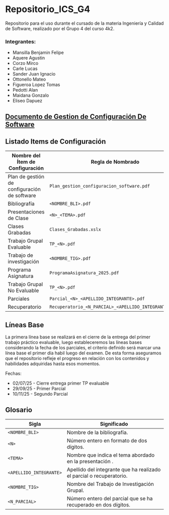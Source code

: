 # Repositorio_ICS_G4
Repositorio para el uso durante el cursado de la materia Ingeniería y Calidad de Software, realizado por el Grupo 4 del curso 4k2. 

### Integrantes:
  * Mansilla Benjamin Felipe
  * Aquere Agustin
  * Corzo Mirco
  * Carle Lucas
  * Sander Juan Ignacio
  * Ottonello Mateo
  * Figueroa Lopez Tomas
  * Pedotti Alan  
  * Maidana Gonzalo
  * Eliseo Dapuez
    
##  [Documento de Gestion de Configuración De Software](https://github.com/Shaer182/Repositorio_ICS_G4/blob/8534e12d3e231885ff8cb745b29f017c1d0c7e2a/Trabajos%20Practicos/TrabajosPracticosEvaluables/Plan%20de%20gesti%C3%B3n%20de%20configuraci%C3%B3n%20de%20software%20-%20G4.pdf)

 

## Listado Items de Configuración 

| **Nombre del Ítem de Configuración**                       | **Regla de Nombrado**                                       | **Ubicación Física**                                                      |
|------------------------------------------------------------|-------------------------------------------------------------|---------------------------------------------------------------------------|
| Plan de gestión de configuración de software               | `Plan_gestion_configuracion_software.pdf`                   | `/Repositorio_ICS_G4 `                                                    |  
| Bibliografía                                               | `<NOMBRE_BLI>.pdf`                                          | `/Repositorio_ICS_G4/Material/Bibliografía`                               |
| Presentaciones de Clase                                    | `<N>_<TEMA>.pdf`                                            | `/Repositorio_ICS_G4/Material/PresentacionesDeClase`                      |
| Clases Grabadas                                            | `Clases_Grabadas.xslx`                                      | `/Repositorio_ICS_G4/Material`                                            |
| Trabajo Grupal Evaluable                                   | `TP_<N>.pdf`                                                | `/Repositorio_ICS_G4/TrabajosPracticos/TrabajosPracticosEvaluables/TP_<N>`       |
| Trabajo de investigación                                   | `<NOMBRE_TIG>.pdf`                                          | `/Repositorio_ICS_G4/TrabajosPracticos/<NOMBRE_TIG>`       |
| Programa Asignatura                                        | `ProgramaAsignatura_2025.pdf`                               | `/Repositorio_ICS_G4 `                                                    |
| Trabajo Grupal No Evaluable                                | `TP_<N>.pdf`                                                | `/Repositorio_ICS_G4/TrabajosPracticos/TrabajosPracticosNoEvaluables/TP_<N>  `   |
| Parciales                                                  | `Parcial_<N>_<APELLIDO_INTEGRANTE>.pdf`                     | `/Repositorio_ICS_G4/Parciales  `                                         |
| Recuperatorio                                              | `Recuperatorio_<N_PARCIAL>_<APELLIDO_INTEGRANTE>.pdf`       | `/Repositorio_ICS_G4/Parciales  `                                         |


## Líneas Base
La primera línea base se realizará en el cierre de la entrega del primer trabajo práctico evaluable, luego estableceremos las líneas bases considerando la fecha de los parciales, el criterio definido será marcar una línea base el primer día habil luego del examen. De esta forma aseguramos que el repositorio refleje el progreso en relación con los contenidos y habilidades adquiridas hasta esos momentos.

Fechas:
 * 02/07/25 - Cierre entrega primer TP evaluable
 * 29/09/25 - Primer Parcial
 * 10/11/25 - Segundo Parcial


## Glosario

| **Sigla**                 | **Significado**                                                      |
|---------------------------|----------------------------------------------------------------------|
| `<NOMBRE_BLI>`            | Nombre de la bibliografía.                                           |
| `<N>`                     | Número entero en formato de dos dígitos.                             |
| `<TEMA>`                  | Nombre que indica el tema abordado en la presentación .              |
| `<APELLIDO_INTEGRANTE>`   | Apellido del integrante que ha realizado el parcial o recuperatorio. |
| `<NOMBRE_TIG>`            | Nombre del Trabajo de Investigación Grupal.                          |
| `<N_PARCIAL>`             | Número entero del parcial que se ha recuperado en dos dígitos.       |







